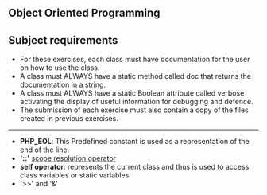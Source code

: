 ## Object Oriented Programming



## Subject requirements
- For these exercises, each class must have documentation for the user on how to use the class.
- A class must ALWAYS have a static method called doc that returns the documentation in a string.
- A class must ALWAYS have a static Boolean attribute called verbose activating the display of useful information for debugging and defence.
- The submission of each exercise must also contain a copy of the files created in previous exercises.

---

- __PHP_EOL__: This Predefined constant is used as a representation of the end of the line.
- __'::'__ [scope resolution operator](https://www.php.net/manual/en/language.oop5.paamayim-nekudotayim.php)
- __self operator__: represents the current class and thus is used to access class variables or static variables
- '>>' and '&'
